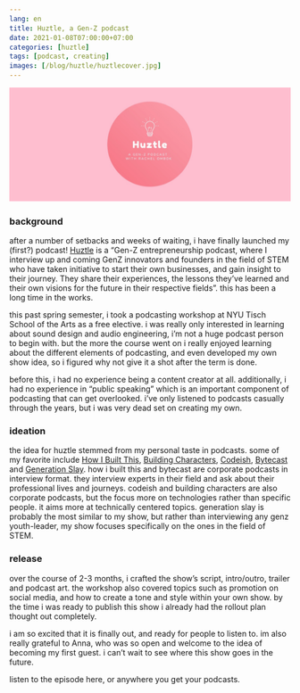 ```yaml
---
lang: en
title: Huztle, a Gen-Z podcast
date: 2021-01-08T07:00:00+07:00
categories: [huztle]
tags: [podcast, creating]
images: [/blog/huztle/huztlecover.jpg]
---
```

![Huztle Art](huztleheader.jpg)

### background

after a number of setbacks and weeks of waiting, i have finally launched my (first?) podcast! [Huztle]() is a “Gen-Z entrepreneurship podcast, where I interview up and coming GenZ innovators and founders in the field of STEM who have taken initiative to start their own businesses, and gain insight to their journey. They share their experiences, the lessons they’ve learned and their own visions for the future in their respective fields”. this has been a long time in the works.

this past spring semester, i took a podcasting workshop at NYU Tisch School of the Arts as a free elective. i was really only interested in learning about sound design and audio engineering, i’m not a huge podcast person to begin with. but the more the course went on i really enjoyed learning about the different elements of podcasting, and even developed my own show idea, so i figured why not give it a shot after the term is done. 

before this, i had no experience being a content creator at all. additionally, i had no experience in “public speaking” which is an important component of podcasting that can get overlooked. i’ve only listened to podcasts casually through the years, but i was very dead set on creating my own. 

### ideation

the idea for huztle stemmed from my personal taste in podcasts. some of my favorite include [How I Built This](https://www.npr.org/podcasts/510313/how-i-built-this), [Building Characters](https://podcasts.apple.com/us/podcast/buildingcharacters/id1494981707), [Codeish](https://www.heroku.com/podcasts/codeish), [Bytecast](https://acmbytecast.podbean.com/) and [Generation Slay](https://podcasts.apple.com/us/podcast/generation-slay/id1459957843). how i built this and bytecast are corporate podcasts in interview format. they interview experts in their field and ask about their professional lives and journeys. codeish and building characters are also corporate podcasts, but the focus more on technologies rather than specific people. it aims more at technically centered topics. generation slay is probably the most similar to my show, but rather than interviewing any genz youth-leader, my show focuses specifically on the ones in the field of STEM.

### release 

over the course of 2-3 months, i crafted the show’s script, intro/outro, trailer and podcast art. the workshop also covered topics such as promotion on social media, and how to create a tone and style within your own show. by the time i was ready to publish this show i already had the rollout plan thought out completely. 

i am so excited that it is finally out, and ready for people to listen to. im also really grateful to Anna, who was so open and welcome to the idea of becoming my first guest. i can’t wait to see where this show goes in the future.

listen to the episode here, or anywhere you get your podcasts.

